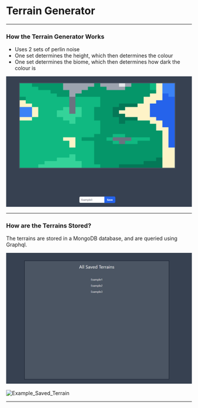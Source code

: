 # Terrain Generator

--------------------------------------

### How the Terrain Generator Works

* Uses 2 sets of perlin noise
* One set determines the height, which then determines the colour
* One set determines the biome, which then determines how dark the colour is

![Generated Terrain](/Terrain.PNG)

--------------------------------------

### How are the Terrains Stored?
The terrains are stored in a MongoDB database, and are queried using Graphql.

![Saved Terrains](/savedTerrainlist.PNG)

![Example_Saved_Terrain](/savedTerrainExaple.PNG)

--------------------------------------
